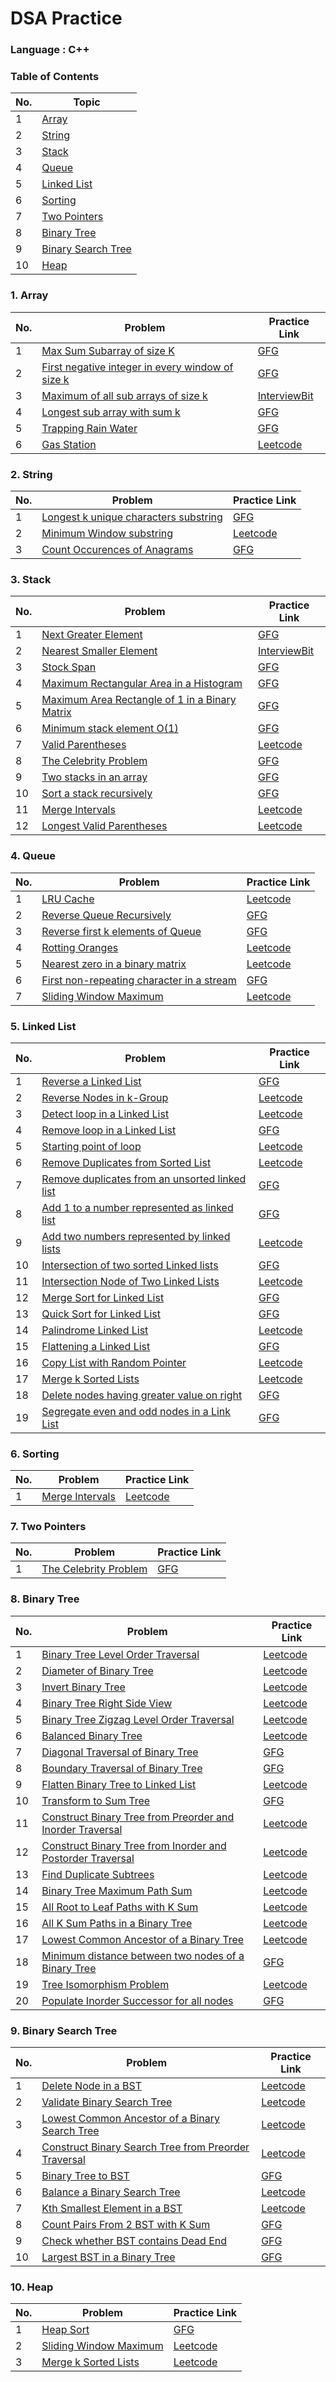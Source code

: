 # DSA Practice

### Language : C++

### Table of Contents
| No. | Topic |
| --- | --------- |
|1  | [Array](#1-Array) |
|2  | [String](#2-String) |
|3  | [Stack](#3-Stack) |
|4  | [Queue](#4-Queue) |
|5  | [Linked List](#5-Linked-List) |
|6  | [Sorting](#6-Sorting) |
|7  | [Two Pointers](#7-Two-Pointers) |
|8  | [Binary Tree](#8-Binary-Tree) |
|9  | [Binary Search Tree](#9-Binary-Search-Tree) |
|10  | [Heap](#10-Heap) |

### 1. Array
| No. | Problem | Practice Link |
| --- | --------- | --------- |
|1  | [Max Sum Subarray of size K](https://github.com/pr7prashant/dsa-practice/blob/master/Array/MaxSumSubArrayOfSizeK.cpp) | [GFG](https://practice.geeksforgeeks.org/problems/max-sum-subarray-of-size-k5313/1#) |
|2  | [First negative integer in every window of size k](https://github.com/pr7prashant/dsa-practice/blob/master/Array/FirstNegativeInWindow.cpp) | [GFG](https://practice.geeksforgeeks.org/problems/first-negative-integer-in-every-window-of-size-k3345/1#) |
|3  | [Maximum of all sub arrays of size k](https://github.com/pr7prashant/dsa-practice/blob/master/Array/SlidingWindowMaximum.cpp) | [InterviewBit](https://www.interviewbit.com/problems/sliding-window-maximum/#) |
|4  | [Longest sub array with sum k](https://github.com/pr7prashant/dsa-practice/blob/master/Array/LongestSubArrayWithSumK.cpp) | [GFG](https://practice.geeksforgeeks.org/problems/longest-sub-array-with-sum-k0809/1#) |
|5  | [Trapping Rain Water](https://github.com/pr7prashant/dsa-practice/blob/master/Array/TrappingRainWater.cpp) | [GFG](https://practice.geeksforgeeks.org/problems/trapping-rain-water-1587115621/1#) |
|6  | [Gas Station](https://github.com/pr7prashant/dsa-practice/blob/master/Array/GasStation.cpp) | [Leetcode](https://leetcode.com/problems/gas-station/) |

### 2. String
| No. | Problem | Practice Link |
| --- | --------- | --------- |
|1  | [Longest k unique characters substring](https://github.com/pr7prashant/dsa-practice/blob/master/Array/LongestKUniqueCharSubstring.cpp) | [GFG](https://practice.geeksforgeeks.org/problems/longest-k-unique-characters-substring0853/1#) |
|2  | [Minimum Window substring](https://github.com/pr7prashant/dsa-practice/blob/master/Array/MinimumWindowSubstring.cpp) | [Leetcode](https://leetcode.com/problems/minimum-window-substring/) |
|3  | [Count Occurences of Anagrams](https://github.com/pr7prashant/dsa-practice/blob/master/Array/CountOccurencesOfAnagrams.cpp) | [GFG](https://practice.geeksforgeeks.org/problems/count-occurences-of-anagrams5839/1#) |

### 3. Stack
| No. | Problem | Practice Link |
| --- | --------- | --------- |
|1  | [Next Greater Element](https://github.com/pr7prashant/dsa-practice/blob/master/Stack/NextGreaterElement.cpp) | [GFG](https://practice.geeksforgeeks.org/problems/next-larger-element-1587115620/1#) |
|2  | [Nearest Smaller Element](https://github.com/pr7prashant/dsa-practice/blob/master/Stack/NearestSmallerElement.cpp) | [InterviewBit](https://www.interviewbit.com/problems/nearest-smaller-element/) |
|3  | [Stock Span](https://github.com/pr7prashant/dsa-practice/blob/master/Stack/StockSpan.cpp) | [GFG](https://practice.geeksforgeeks.org/problems/stock-span-problem-1587115621/1#) |
|4  | [Maximum Rectangular Area in a Histogram](https://github.com/pr7prashant/dsa-practice/blob/master/Stack/MaxRectAreaInHistogram.cpp) | [GFG](https://practice.geeksforgeeks.org/problems/maximum-rectangular-area-in-a-histogram-1587115620/1#) |
|5  | [Maximum Area Rectangle of 1 in a Binary Matrix](https://github.com/pr7prashant/dsa-practice/blob/master/Stack/MaxAreaRectInBinaryMatrix.cpp) | [GFG](https://practice.geeksforgeeks.org/problems/max-rectangle/1#) |
|6  | [Minimum stack element O(1)](https://github.com/pr7prashant/dsa-practice/blob/master/Stack/MinStackElement.cpp) | [GFG](https://practice.geeksforgeeks.org/problems/special-stack/1#) |
|7  | [Valid Parentheses](https://github.com/pr7prashant/dsa-practice/blob/master/Stack/ValidParentheses.cpp) | [Leetcode](https://leetcode.com/problems/valid-parentheses/) |
|8  | [The Celebrity Problem](https://github.com/pr7prashant/dsa-practice/blob/master/Stack/CelebrityProblem.cpp) | [GFG](https://practice.geeksforgeeks.org/problems/the-celebrity-problem/1) |
|9  | [Two stacks in an array](https://github.com/pr7prashant/dsa-practice/blob/master/Stack/TwoStacksInArray.cpp) | [GFG](https://practice.geeksforgeeks.org/problems/implement-two-stacks-in-an-array/1#) |
|10  | [Sort a stack recursively](https://github.com/pr7prashant/dsa-practice/blob/master/Stack/SortStack.cpp) | [GFG](https://practice.geeksforgeeks.org/problems/sort-a-stack/1#) |
|11  | [Merge Intervals](https://github.com/pr7prashant/dsa-practice/blob/master/Stack/MergeIntervals.cpp) | [Leetcode](https://leetcode.com/problems/merge-intervals/) |
|12  | [Longest Valid Parentheses](https://github.com/pr7prashant/dsa-practice/blob/master/Stack/LongestValidParentheses.cpp) | [Leetcode](https://leetcode.com/problems/longest-valid-parentheses/) |

### 4. Queue
| No. | Problem | Practice Link |
| --- | --------- | --------- |
|1  | [LRU Cache](https://github.com/pr7prashant/dsa-practice/blob/master/Queue/LRUCache.cpp) | [Leetcode](https://leetcode.com/problems/lru-cache/) |
|2  | [Reverse Queue Recursively](https://github.com/pr7prashant/dsa-practice/blob/master/Queue/ReverseQueue.cpp) | [GFG](https://practice.geeksforgeeks.org/problems/queue-reversal/1#) |
|3  | [Reverse first k elements of Queue](https://github.com/pr7prashant/dsa-practice/blob/master/Queue/ReverseFirstKElements.cpp) | [GFG](https://practice.geeksforgeeks.org/problems/reverse-first-k-elements-of-queue/1#) |
|4  | [Rotting Oranges](https://github.com/pr7prashant/dsa-practice/blob/master/Queue/RottingOranges.cpp) | [Leetcode](https://leetcode.com/problems/rotting-oranges/) |
|5  | [Nearest zero in a binary matrix](https://github.com/pr7prashant/dsa-practice/blob/master/Queue/NearestZeroInMatrix.cpp) | [Leetcode](https://leetcode.com/problems/01-matrix/) |
|6  | [First non-repeating character in a stream](https://github.com/pr7prashant/dsa-practice/blob/master/Queue/FirstNonRepeatingCharacter.cpp) | [GFG](https://practice.geeksforgeeks.org/problems/first-non-repeating-character-in-a-stream1216/1#) |
|7  | [Sliding Window Maximum](https://github.com/pr7prashant/dsa-practice/blob/master/Queue/SlidingWindowMaximum.cpp) | [Leetcode](https://leetcode.com/problems/sliding-window-maximum/) |

### 5. Linked List
| No. | Problem | Practice Link |
| --- | --------- | --------- |
|1  | [Reverse a Linked List](https://github.com/pr7prashant/dsa-practice/blob/master/LinkedList/ReverseALinkedList.cpp) | [GFG](https://practice.geeksforgeeks.org/problems/reverse-a-linked-list/1#) |
|2  | [Reverse Nodes in k-Group](https://github.com/pr7prashant/dsa-practice/blob/master/LinkedList/ReverseInKGroup.cpp) | [Leetcode](https://leetcode.com/problems/reverse-nodes-in-k-group/) |
|3  | [Detect loop in a Linked List](https://github.com/pr7prashant/dsa-practice/blob/master/LinkedList/DetectLoop.cpp) | [Leetcode](https://leetcode.com/problems/linked-list-cycle/) |
|4  | [Remove loop in a Linked List](https://github.com/pr7prashant/dsa-practice/blob/master/LinkedList/RemoveLoop.cpp) | [GFG](https://practice.geeksforgeeks.org/problems/remove-loop-in-linked-list/1#) |
|5  | [Starting point of loop](https://github.com/pr7prashant/dsa-practice/blob/master/LinkedList/StartOfLoop.cpp) | [Leetcode](https://leetcode.com/problems/linked-list-cycle-ii/) |
|6  | [Remove Duplicates from Sorted List](https://github.com/pr7prashant/dsa-practice/blob/master/LinkedList/RemoveDuplicatesSortedList.cpp) | [Leetcode](https://leetcode.com/problems/remove-duplicates-from-sorted-list/) |
|7  | [Remove duplicates from an unsorted linked list](https://github.com/pr7prashant/dsa-practice/blob/master/LinkedList/RemoveDuplicatesUnsortedList.cpp) | [GFG](https://practice.geeksforgeeks.org/problems/remove-duplicates-from-an-unsorted-linked-list/1#) |
|8  | [Add 1 to a number represented as linked list](https://github.com/pr7prashant/dsa-practice/blob/master/LinkedList/AddOneToNumber.cpp) | [GFG](https://practice.geeksforgeeks.org/problems/add-1-to-a-number-represented-as-linked-list/1#) |
|9  | [Add two numbers represented by linked lists](https://github.com/pr7prashant/dsa-practice/blob/master/LinkedList/AddTwoNumbers.cpp) | [Leetcode](https://leetcode.com/problems/add-two-numbers/) |
|10  | [Intersection of two sorted Linked lists](https://github.com/pr7prashant/dsa-practice/blob/master/LinkedList/IntersectionOfTwoSortedList.cpp) | [GFG](https://practice.geeksforgeeks.org/problems/intersection-of-two-sorted-linked-lists/1#) |
|11  | [Intersection Node of Two Linked Lists](https://github.com/pr7prashant/dsa-practice/blob/master/LinkedList/IntersectionNodeOfTwoLists.cpp) | [Leetcode](https://leetcode.com/problems/intersection-of-two-linked-lists/) |
|12  | [Merge Sort for Linked List](https://github.com/pr7prashant/dsa-practice/blob/master/LinkedList/MergeSort.cpp) | [GFG](https://practice.geeksforgeeks.org/problems/sort-a-linked-list/1#) |
|13  | [Quick Sort for Linked List](https://github.com/pr7prashant/dsa-practice/blob/master/LinkedList/QuickSort.cpp) | [GFG](https://practice.geeksforgeeks.org/problems/quick-sort-on-linked-list/1#) |
|14  | [Palindrome Linked List](https://github.com/pr7prashant/dsa-practice/blob/master/LinkedList/PalindromeLinkedList.cpp) | [Leetcode](https://leetcode.com/problems/palindrome-linked-list/) |
|15  | [Flattening a Linked List](https://github.com/pr7prashant/dsa-practice/blob/master/LinkedList/FlattenLinkedList.cpp) | [GFG](https://practice.geeksforgeeks.org/problems/flattening-a-linked-list/1#) |
|16  | [Copy List with Random Pointer](https://github.com/pr7prashant/dsa-practice/blob/master/LinkedList/CopyListWithRandomPointer.cpp) | [Leetcode](https://leetcode.com/problems/copy-list-with-random-pointer/) |
|17  | [Merge k Sorted Lists](https://github.com/pr7prashant/dsa-practice/blob/master/LinkedList/MergeKSortedLists.cpp) | [Leetcode](https://leetcode.com/problems/merge-k-sorted-lists/) |
|18  | [Delete nodes having greater value on right](https://github.com/pr7prashant/dsa-practice/blob/master/LinkedList/DeleteNodeWithGreaterValOnRight.cpp) | [GFG](https://practice.geeksforgeeks.org/problems/delete-nodes-having-greater-value-on-right/1#) |
|19  | [Segregate even and odd nodes in a Link List](https://github.com/pr7prashant/dsa-practice/blob/master/LinkedList/SegregateEvenOdd.cpp) | [GFG](https://practice.geeksforgeeks.org/problems/segregate-even-and-odd-nodes-in-a-linked-list5035/1#) |

### 6. Sorting
| No. | Problem | Practice Link |
| --- | --------- | --------- |
|1  | [Merge Intervals](https://github.com/pr7prashant/dsa-practice/blob/master/Sorting/MergeIntervals.cpp) | [Leetcode](https://leetcode.com/problems/merge-intervals/) |

### 7. Two Pointers
| No. | Problem | Practice Link |
| --- | --------- | --------- |
|1  | [The Celebrity Problem](https://github.com/pr7prashant/dsa-practice/blob/master/TwoPointers/CelebrityProblem.cpp) | [GFG](https://practice.geeksforgeeks.org/problems/the-celebrity-problem/1) |

### 8. Binary Tree
| No. | Problem | Practice Link |
| --- | --------- | --------- |
|1  | [Binary Tree Level Order Traversal](https://github.com/pr7prashant/dsa-practice/blob/master/BinaryTree/LevelOrderTraversal.cpp) | [Leetcode](https://leetcode.com/problems/binary-tree-level-order-traversal/) |
|2  | [Diameter of Binary Tree](https://github.com/pr7prashant/dsa-practice/blob/master/BinaryTree/DiameterOfBinaryTree.cpp) | [Leetcode](https://leetcode.com/problems/diameter-of-binary-tree/) |
|3  | [Invert Binary Tree](https://github.com/pr7prashant/dsa-practice/blob/master/BinaryTree/InvertBinaryTree.cpp) | [Leetcode](https://leetcode.com/problems/invert-binary-tree/) |
|4  | [Binary Tree Right Side View](https://github.com/pr7prashant/dsa-practice/blob/master/BinaryTree/SideViewOfBinaryTree.cpp) | [Leetcode](https://leetcode.com/problems/binary-tree-right-side-view/) |
|5  | [Binary Tree Zigzag Level Order Traversal](https://github.com/pr7prashant/dsa-practice/blob/master/BinaryTree/ZigZagLevelOrderTraversal.cpp) | [Leetcode](https://leetcode.com/problems/binary-tree-zigzag-level-order-traversal/) |
|6  | [Balanced Binary Tree](https://github.com/pr7prashant/dsa-practice/blob/master/BinaryTree/BalancedBinaryTree.cpp) | [Leetcode](https://leetcode.com/problems/balanced-binary-tree/) |
|7  | [Diagonal Traversal of Binary Tree](https://github.com/pr7prashant/dsa-practice/blob/master/BinaryTree/DiagonalTraversal.cpp) | [GFG](https://practice.geeksforgeeks.org/problems/diagonal-traversal-of-binary-tree/1#) |
|8  | [Boundary Traversal of Binary Tree](https://github.com/pr7prashant/dsa-practice/blob/master/BinaryTree/BoundaryTraversal.cpp) | [GFG](https://practice.geeksforgeeks.org/problems/boundary-traversal-of-binary-tree/1#) |
|9  | [Flatten Binary Tree to Linked List](https://github.com/pr7prashant/dsa-practice/blob/master/BinaryTree/BinaryTreeToLinkedList.cpp) | [Leetcode](https://leetcode.com/problems/flatten-binary-tree-to-linked-list/) |
|10  | [Transform to Sum Tree](https://github.com/pr7prashant/dsa-practice/blob/master/BinaryTree/TransformToSumTree.cpp) | [GFG](https://practice.geeksforgeeks.org/problems/transform-to-sum-tree/1#) |
|11  | [Construct Binary Tree from Preorder and Inorder Traversal](https://github.com/pr7prashant/dsa-practice/blob/master/BinaryTree/BinaryTreeFromPreorderAndInorder.cpp) | [Leetcode](https://leetcode.com/problems/construct-binary-tree-from-preorder-and-inorder-traversal/) |
|12  | [Construct Binary Tree from Inorder and Postorder Traversal](https://github.com/pr7prashant/dsa-practice/blob/master/BinaryTree/BinaryTreeFromPostorderAndInorder.cpp) | [Leetcode](https://leetcode.com/problems/construct-binary-tree-from-inorder-and-postorder-traversal/) |
|13  | [Find Duplicate Subtrees](https://github.com/pr7prashant/dsa-practice/blob/master/BinaryTree/FindDuplicateSubtree.cpp) | [Leetcode](https://leetcode.com/problems/find-duplicate-subtrees/) |
|14  | [Binary Tree Maximum Path Sum](https://github.com/pr7prashant/dsa-practice/blob/master/BinaryTree/MaximumPathSum.cpp) | [Leetcode](https://leetcode.com/problems/binary-tree-maximum-path-sum/) |
|15  | [All Root to Leaf Paths with K Sum](https://github.com/pr7prashant/dsa-practice/blob/master/BinaryTree/RootToLeafPathsWithKSum.cpp) | [Leetcode](https://leetcode.com/problems/path-sum-ii/) |
|16  | [All K Sum Paths in a Binary Tree](https://github.com/pr7prashant/dsa-practice/blob/master/BinaryTree/AllKSumPaths.cpp) | [Leetcode](https://leetcode.com/problems/path-sum-iii/) |
|17  | [Lowest Common Ancestor of a Binary Tree](https://github.com/pr7prashant/dsa-practice/blob/master/BinaryTree/LowestCommonAncestor.cpp) | [Leetcode](https://leetcode.com/problems/lowest-common-ancestor-of-a-binary-tree/) |
|18  | [Minimum distance between two nodes of a Binary Tree](https://github.com/pr7prashant/dsa-practice/blob/master/BinaryTree/MinDistanceBetweenTwoNodes.cpp) | [GFG](https://practice.geeksforgeeks.org/problems/min-distance-between-two-given-nodes-of-a-binary-tree/1#) |
|19  | [Tree Isomorphism Problem](https://github.com/pr7prashant/dsa-practice/blob/master/BinaryTree/TreeIsomorphism.cpp) | [Leetcode](https://leetcode.com/problems/flip-equivalent-binary-trees/) |
|20  | [Populate Inorder Successor for all nodes](https://github.com/pr7prashant/dsa-practice/blob/master/BinaryTree/PopulateInorderSuccessor.cpp) | [GFG](https://practice.geeksforgeeks.org/problems/populate-inorder-successor-for-all-nodes/1#) |

### 9. Binary Search Tree
| No. | Problem | Practice Link |
| --- | --------- | --------- |
|1  | [Delete Node in a BST](https://github.com/pr7prashant/dsa-practice/blob/master/BinarySearchTree/DeleteNodeInBST.cpp) | [Leetcode](https://leetcode.com/problems/delete-node-in-a-bst/) |
|2  | [Validate Binary Search Tree](https://github.com/pr7prashant/dsa-practice/blob/master/BinarySearchTree/ValidateBST.cpp) | [Leetcode](https://leetcode.com/problems/validate-binary-search-tree/) |
|3  | [Lowest Common Ancestor of a Binary Search Tree](https://github.com/pr7prashant/dsa-practice/blob/master/BinarySearchTree/LowestCommonAncestor.cpp) | [Leetcode](https://leetcode.com/problems/lowest-common-ancestor-of-a-binary-search-tree/) |
|4  | [Construct Binary Search Tree from Preorder Traversal](https://github.com/pr7prashant/dsa-practice/blob/master/BinarySearchTree/BSTFromPreorder.cpp) | [Leetcode](https://leetcode.com/problems/construct-binary-search-tree-from-preorder-traversal/) |
|5  | [Binary Tree to BST](https://github.com/pr7prashant/dsa-practice/blob/master/BinarySearchTree/BinaryTreeToBST.cpp) | [GFG](https://practice.geeksforgeeks.org/problems/binary-tree-to-bst/1#) |
|6  | [Balance a Binary Search Tree](https://github.com/pr7prashant/dsa-practice/blob/master/BinarySearchTree/BalanceBST.cpp) | [Leetcode](https://leetcode.com/problems/balance-a-binary-search-tree/) |
|7  | [Kth Smallest Element in a BST](https://github.com/pr7prashant/dsa-practice/blob/master/BinarySearchTree/KthSmallestElement.cpp) | [Leetcode](https://leetcode.com/problems/kth-smallest-element-in-a-bst/) |
|8  | [Count Pairs From 2 BST with K Sum](https://github.com/pr7prashant/dsa-practice/blob/master/BinarySearchTree/CountPairsWithTargetSum2BST.cpp) | [GFG](https://practice.geeksforgeeks.org/problems/brothers-from-different-root/1#) |
|9  | [Check whether BST contains Dead End](https://github.com/pr7prashant/dsa-practice/blob/master/BinarySearchTree/CheckDeadEnd.cpp) | [GFG](https://practice.geeksforgeeks.org/problems/check-whether-bst-contains-dead-end/1#) |
|10  | [Largest BST in a Binary Tree](https://github.com/pr7prashant/dsa-practice/blob/master/BinarySearchTree/LargestBSTInBinaryTree.cpp) | [GFG](https://practice.geeksforgeeks.org/problems/largest-bst/1#) |

### 10. Heap
| No. | Problem | Practice Link |
| --- | --------- | --------- |
|1  | [Heap Sort](https://github.com/pr7prashant/dsa-practice/blob/master/Heap/HeapSort.cpp) | [GFG](https://practice.geeksforgeeks.org/problems/heap-sort/1#) |
|2  | [Sliding Window Maximum](https://github.com/pr7prashant/dsa-practice/blob/master/Heap/SlidingWindowMaximum.cpp) | [Leetcode](https://leetcode.com/problems/sliding-window-maximum/) |
|3  | [Merge k Sorted Lists](https://github.com/pr7prashant/dsa-practice/blob/master/Heap/MergeKSortedLists.cpp) | [Leetcode](https://leetcode.com/problems/merge-k-sorted-lists/) |
